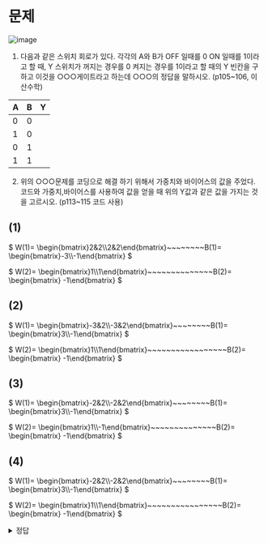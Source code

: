 # 문제
![image](https://github.com/sejongsmarcle/2024_Winter_Ai_study/assets/81272875/7cf6f596-2164-4aa8-a773-d1d7de6ff5ad)

1. 다음과 같은 스위치 회로가 있다. 각각의 A와 B가 OFF 일때를 0 ON 일때를 1이라고 할 때,
Y 스위치가 꺼지는 경우를 0 켜지는 경우를 1이라고 할 때의 Y 빈칸을 구하고 이것을 ○○○게이트라고 하는데 ○○○의 정답을 말하시오. (p105~106, 이산수학)

|A|B|Y|
|------|---|---|
|0|0||
|1|0||
|0|1||
|1|1||

2. 위의 ○○○문제를 코딩으로 해결 하기 위해서 가중치와 바이어스의 값을 주었다. 코드와 가중치,바이어스를 사용하여 값을 얻을 때 위의 Y값과 같은 값을 가지는 것을 고르시오. (p113~115 코드 사용)


## (1)

$` W(1)= \begin{bmatrix}2&2\\2&2\end{bmatrix}~~~~~~~~B(1)= \begin{bmatrix}-3\\-1\end{bmatrix} `$

$` W(2)= \begin{bmatrix}1\\1\end{bmatrix}~~~~~~~~~~~~~~B(2)= \begin{bmatrix} -1\end{bmatrix} `$

## (2)
$` W(1)= \begin{bmatrix}-3&2\\-3&2\end{bmatrix}~~~~~~~~B(1)= \begin{bmatrix}3\\-1\end{bmatrix} `$

$` W(2)= \begin{bmatrix}1\\1\end{bmatrix}~~~~~~~~~~~~~~~~~B(2)= \begin{bmatrix} -1\end{bmatrix} `$

## (3)
$` W(1)= \begin{bmatrix}-2&2\\-2&2\end{bmatrix}~~~~~~~~B(1)= \begin{bmatrix}3\\-1\end{bmatrix} `$

$` W(2)= \begin{bmatrix}1\\-1\end{bmatrix}~~~~~~~~~~~~~~B(2)= \begin{bmatrix} -1\end{bmatrix} `$

## (4)
$` W(1)= \begin{bmatrix}-2&2\\-2&2\end{bmatrix}~~~~~~~~B(1)= \begin{bmatrix}3\\-1\end{bmatrix} `$

$` W(2)= \begin{bmatrix}1\\1\end{bmatrix}~~~~~~~~~~~~~~~~B(2)= \begin{bmatrix} -1\end{bmatrix} `$


<details>
<summary>정답</summary>

1번 : 
|A|B|Y|
|------|---|---|
|0|0|0|
|1|0|1|
|0|1|1|
|1|1|0|

2번: 4번 [정답](https://colab.research.google.com/drive/1nwvJgtER5ubyQxMIihAkvth7ld5jyuIE?usp=sharing)

</details>
